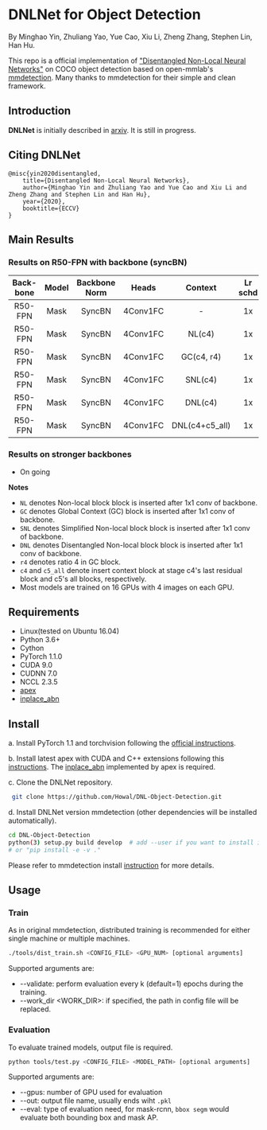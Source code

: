 # DNLNet for Object Detection

By Minghao Yin, Zhuliang Yao, Yue Cao, Xiu Li, Zheng Zhang, Stephen Lin, Han Hu.

This repo is a official implementation of ["Disentangled Non-Local Neural Networks"](https://arxiv.org/abs/2006.06668) on COCO object detection based on open-mmlab's [mmdetection](https://github.com/open-mmlab/mmdetection).
Many thanks to mmdetection for their simple and clean framework.


## Introduction

**DNLNet** is initially described in [arxiv](https://arxiv.org/abs/2006.06668). It is still in progress.

## Citing DNLNet

```
@misc{yin2020disentangled,
    title={Disentangled Non-Local Neural Networks},
    author={Minghao Yin and Zhuliang Yao and Yue Cao and Xiu Li and Zheng Zhang and Stephen Lin and Han Hu},
    year={2020},
    booktitle={ECCV}
}
```

## Main Results

### Results on R50-FPN with backbone (syncBN)

|  Back-bone |   Model   | Backbone Norm |       Heads      |     Context    | Lr schd | box AP | mask AP | Download |
|:---------:|:---------:|:-------------:|:----------------:|:--------------:|:-------:|:-------:|:--------:|:--------:|
|  R50-FPN |       Mask       |     SyncBN    |    4Conv1FC   |        -       |    1x   | 38.8  |   35.1  | [model](https://drive.google.com/file/d/1sIhxJ6z4uHSTBxDK9z0JaKhBlp_bF4c3/view?usp=sharing) &#124; [log](https://drive.google.com/file/d/17hczKsznKKGRht20blKTPMRcibYH2UbH/view?usp=sharing) |
|  R50-FPN |       Mask       |     SyncBN    |    4Conv1FC   | NL(c4) |    1x   | 39.6  |   35.8  | [model](https://drive.google.com/file/d/1JWIewP6eOqw8rnVd_7DhEVe8gKWp_xGS/view?usp=sharing) &#124; [log](https://drive.google.com/file/d/1xXHWuV4vJHCfUhQA4pgdi8ZQWXMLnOWe/view?usp=sharing) |
|  R50-FPN |       Mask       |     SyncBN    |    4Conv1FC   | GC(c4, r4) |    1x   | 40.1  |   36.2  | [model](https://drive.google.com/file/d/1mGR7z5h603XdUhekG_0-E8Pckc1jJEfM/view?usp=sharing) &#124; [log](https://drive.google.com/file/d/1-Jt208q06S0ATK-rnpheYJBJsxbRmlWd/view?usp=sharing) |
|  R50-FPN |       Mask       |     SyncBN    |    4Conv1FC   | SNL(c4) |    1x   | 40.1  |   36.2  | [model](https://drive.google.com/file/d/1lsPzaCMJyvqMnQny4HrCov3DyZGnmWCc/view?usp=sharing) &#124; [log](https://drive.google.com/file/d/1kC8S1kffQ5YGINotw9Rz06NUXOup1jC8/view?usp=sharing) |
|  R50-FPN |       Mask       |     SyncBN    |    4Conv1FC   | DNL(c4) |    1x   | 40.3  |   36.4  | [model](https://drive.google.com/file/d/1MA4DFb-iG30YXRk3amD8yYyqvov5N7Oh/view?usp=sharing) &#124; [log](https://drive.google.com/file/d/194p5N3_V8QmeZ0bvvW2NyaWf9H5XLpyl/view?usp=sharing) |
|  R50-FPN |       Mask       |     SyncBN    |    4Conv1FC   | DNL(c4+c5_all) |    1x   | 41.2  |   37.2  | [model](https://drive.google.com/file/d/1YuI2RNSaui-ydF3e6dipg5jqZJX2wvCg/view?usp=sharing) &#124; [log](https://drive.google.com/file/d/1D6TzrLLGymxt94L1uH4TuDxtyKOyxDqK/view?usp=sharing) |

### Results on stronger backbones
- On going


**Notes**
- `NL` denotes Non-local block block is inserted after 1x1 conv of backbone.
- `GC` denotes Global Context (GC) block is inserted after 1x1 conv of backbone.
- `SNL` denotes Simplified Non-local block block is inserted after 1x1 conv of backbone.
- `DNL` denotes Disentangled Non-local block block is inserted after 1x1 conv of backbone.
- `r4` denotes ratio 4 in GC block.
- `c4` and `c5_all` denote insert context block at stage c4's last residual block and c5's all blocks, respectively.
- Most models are trained on 16 GPUs with 4 images on each GPU.

## Requirements

- Linux(tested on Ubuntu 16.04)
- Python 3.6+
- Cython
- PyTorch 1.1.0
- CUDA 9.0
- CUDNN 7.0
- NCCL 2.3.5
- [apex](https://github.com/NVIDIA/apex)
- [inplace_abn](https://github.com/mapillary/inplace_abn)

## Install

a. Install PyTorch 1.1 and torchvision following the [official instructions](https://pytorch.org/).

b. Install latest apex with CUDA and C++ extensions following this [instructions](https://github.com/NVIDIA/apex#quick-start). 
The [inplace_abn](https://github.com/mapillary/inplace_abn) implemented by apex is required.

c. Clone the DNLNet repository. 

```bash
 git clone https://github.com/Howal/DNL-Object-Detection.git
```

d. Install DNLNet version mmdetection (other dependencies will be installed automatically).

```bash
cd DNL-Object-Detection
python(3) setup.py build develop  # add --user if you want to install it locally
# or "pip install -e -v ."
```

Please refer to mmdetection install [instruction](https://github.com/open-mmlab/mmdetection/blob/master/INSTALL.md) for more details.


## Usage

### Train

As in original mmdetection, distributed training is recommended for either single machine or multiple machines.

```bash
./tools/dist_train.sh <CONFIG_FILE> <GPU_NUM> [optional arguments]
```

Supported arguments are:

- --validate: perform evaluation every k (default=1) epochs during the training.
- --work_dir <WORK_DIR>: if specified, the path in config file will be replaced.

### Evaluation

To evaluate trained models, output file is required.

```bash
python tools/test.py <CONFIG_FILE> <MODEL_PATH> [optional arguments]
```

Supported arguments are:

- --gpus: number of GPU used for evaluation
- --out: output file name, usually ends wiht `.pkl`
- --eval: type of evaluation need, for mask-rcnn, `bbox segm` would evaluate both bounding box and mask AP. 
